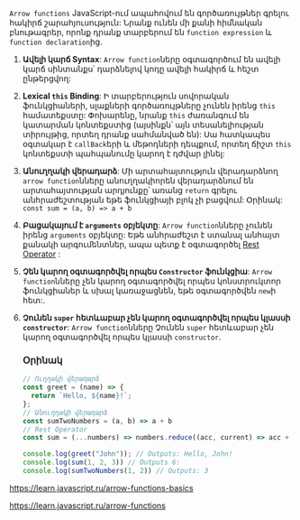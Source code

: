 `Arrow functions` JavaScript-ում ապահովում են գործառույթներ գրելու հակիրճ շարահյուսություն: Նրանք ունեն մի քանի հիմնական բնութագրեր, որոնք դրանք տարբերում են `function expression` և `function declaration`ից.

1. **Ավելի կարճ Syntax**: `Arrow function`ները օգտագործում են ավելի կարճ սինտանքս՝ դարձնելով կոդը ավելի հակիրճ և հեշտ ընթերցվող:

2. **Lexical `this` Binding**: Ի տարբերություն  սովորական ֆունկցիաների, սլաքների գործառույթները չունեն իրենց `this` համատեքստը: Փոխարենը, նրանք `this` ժառանգում են կատարման կոնտեքստից (այսինքն՝ այն տեսանելիության տիրույթից, որտեղ դրանք սահմանված են): Սա հատկապես օգտակար է `callBack`երի և մեթոդների դեպքում, որտեղ ճիշտ `this` կոնտեքստի պահպանումը կարող է դժվար լինել:

3. **Անուղղակի վերադարձ**: Մի արտահայտություն վերադարձնող `arrow function`նները անուղղակիորեն վերադարձնում են արտահայտության արդյունքը՝ առանց `return` գրելու անհրաժեշտության եթե ֆունկցիայի բլոկ չի բացվում:
   Օրինակ: `const sum = (a, b) => a + b`

4. **Բացակայում է `arguments` օբյեկտը**: `Arrow function`նները չունեն իրենց `arguments` օբյեկտը: Եթե ​​անհրաժեշտ է ստանալ անհայտ քանակի արգումենտներ, ապա պետք է օգտագործել [Rest Operator](https://learn.javascript.ru/rest-parameters-spread-operator#ostatochnye-parametry) :

5. **Չեն կարող օգտագործվել որպես `Constructor` ֆունկցիա**: `Arrow function`նները չեն կարող օգտագործվել որպես կոնստրուկտոր ֆունկցիաներ և սխալ կառաջացնեն, եթե օգտագործվեն `new`ի հետ:.

6. **Չունեն `super` հետևաբար չեն կարող օգտագործվել որպես կլասսի `constructor`**: `Arrow function`նները Չունեն `super` հետևաբար չեն կարող օգտագործվել որպես կլասսի `constructor`.
   
   ### Օրինակ
   
   ```javascript
   // Ուղղակի վերադարձ
   const greet = (name) => {
     return `Hello, ${name}!`;
   };
   // Անուղղակի վերադարձ
   const sumTwoNumbers = (a, b) => a + b
   // Rest Operator
   const sum = (...numbers) => numbers.reduce((acc, current) => acc + current, 0
   
   console.log(greet("John")); // Outputs: Hello, John!
   console.log(sum(1, 2, 3)) // Outputs 6:
   console.log(sumTwoNumbers(1, 2)) // Outputs: 3
   ```

https://learn.javascript.ru/arrow-functions-basics

https://learn.javascript.ru/arrow-functions
